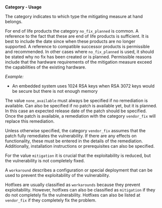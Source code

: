 **Category - Usage**

The category indicates to which type the mitigating measure at hand belongs.

For end of life products the category `no_fix_planned` is common. A reference to the fact that these are end of life products is sufficient.
It is best to include the date since when these products are no longer supported. A reference to compatible successor products is permissible and recommended.
In other cases where `no_fix_planned` is used, it should be stated why no fix has been created or is planned.
Permissible reasons include that the hardware requirements of the mitigation measure exceed the capabilities of the existing hardware.

*Example:*

* An embedded system uses 1024 RSA keys when RSA 3072 keys would be secure but there is not enough memory

The value `none_available` must always be specified if no remediation is available.
Can also be specified if no patch is available yet, but it is planned. In this case an expected release date of the patch should be specified.
Once the patch is available, a remediation with the category `vendor_fix` will replace this remediation.

Unless otherwise specified, the category `vendor_fix` assumes that the patch fully remediates the vulnerability.
If there are any effects on functionality, these must be entered in the details of the remediation.
Additionally, installation instructions or prerequisites can also be specified.

For the value `mitigation` it is crucial that the exploitability is reduced, but the vulnerability is not completely fixed.

A `workaround` describes a configuration or special deployment that can be used to prevent the exploitability of the vulnerability.

Hotfixes are usually classified as `workarounds` because they prevent exploitability.
However, hotfixes can also be classified as `mitigation` if they do not completely fix the vulnerability.
Hotfixes can also be listed at `vendor_fix` if they completely fix the problem.
